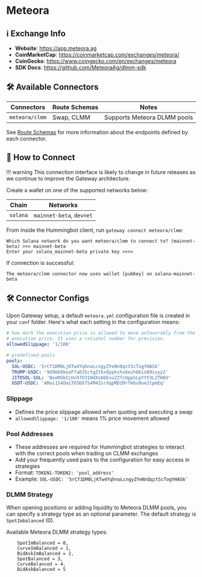 # Meteora

## ℹ️ Exchange Info

- **Website**: <https://app.meteora.ag>
- **CoinMarketCap**: <https://coinmarketcap.com/exchanges/meteora/>
- **CoinGecko**: <https://www.coingecko.com/en/exchanges/meteora>
- **SDK Docs**: <https://github.com/MeteoraAg/dlmm-sdk>

## 🛠 Available Connectors

| Connectors | Route Schemas | Notes | 
| --------- | ------ | ----- |
| `meteora/clmm` | Swap, CLMM | Supports Meteora DLMM pools |

See [Route Schemas](/gateway/schemas) for more information about the endpoints defined by each connector.

## 🔑 How to Connect

!!! warning
    This connection interface is likely to change in future releases as we continue to improve the Gateway architecture.

Create a wallet on one of the supported networks below:

| Chain | Networks | 
| ----- | -------- |
| `solana` | `mainnet-beta`, `devnet`

From inside the Hummingbot client, run `gateway connect meteora/clmm`:

```
Which Solana network do you want meteora/clmm to connect to? (mainnet-beta) >>> mainnet-beta
Enter your solana_mainnet-beta private key >>>>
```

If connection is successful:
```
The meteora/clmm connector now uses wallet [pubKey] on solana-mainnet-beta
```

## 🛠️ Connector Configs

Upon Gateway setup, a default `meteora.yml` configuration file is created in your `conf` folder. Here's what each setting in the configuration means:

```yaml
# how much the execution price is allowed to move unfavorably from the trade
# execution price. It uses a rational number for precision.
allowedSlippage: '1/100'

# predefined pools
pools:
  SOL-USDC: '5rCf1DM8LjKTw4YqhnoLcngyZYeNnQqztScTogYHAS6'
  TRUMP-USDC: '9d9mb8kooFfaD3SctgZtkxQypkshx6ezhbKio89ixyy2'
  JITOSOL-SOL: 'BoeMUkCLHchTD31HdXsbDExuZZfcUppSLpYtV3LZTH6U'
  USDT-USDC: 'ARwi1S4DaiTG5DX7S4M4ZsrXqpMD1MrTmbu9ue2tpmEq'
```

### Slippage

- Defines the price slippage allowed when quoting and executing a swap
- `allowedSlippage: '1/100'` means 1% price movement allowed

### Pool Addresses

- These addresses are required for Hummingbot strategies to interact with the correct pools when trading on CLMM exchanges
- Add your frequently used pairs to the configuration for easy access in strategies
- Format: `TOKEN1-TOKEN2: 'pool_address'`
- Example: `SOL-USDC: '5rCf1DM8LjKTw4YqhnoLcngyZYeNnQqztScTogYHAS6'`

### DLMM Strategy

When opening positions or adding liquidity to Meteora DLMM pools, you can specify a strategy type as an optional parameter. The default strategy is `SpotImbalanced` (0).

Available Meteora DLMM strategy types:
```
    SpotImBalanced = 0,
    CurveImBalanced = 1,
    BidAskImBalanced = 2,
    SpotBalanced = 3,
    CurveBalanced = 4,
    BidAskBalanced = 5
```
